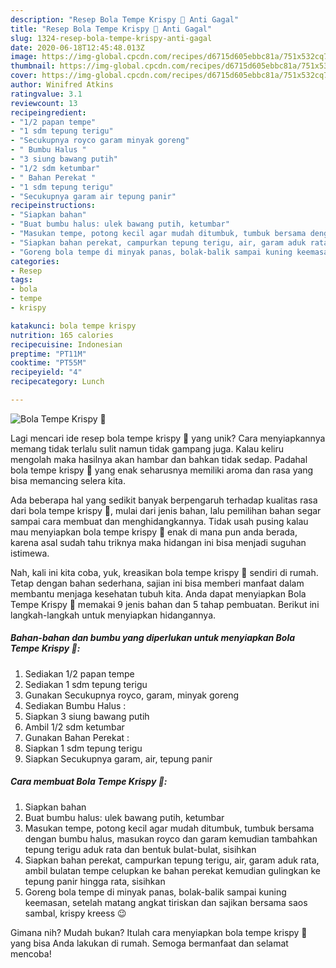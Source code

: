 ```yaml
---
description: "Resep Bola Tempe Krispy 🌼 Anti Gagal"
title: "Resep Bola Tempe Krispy 🌼 Anti Gagal"
slug: 1324-resep-bola-tempe-krispy-anti-gagal
date: 2020-06-18T12:45:48.013Z
image: https://img-global.cpcdn.com/recipes/d6715d605ebbc81a/751x532cq70/bola-tempe-krispy-🌼-foto-resep-utama.jpg
thumbnail: https://img-global.cpcdn.com/recipes/d6715d605ebbc81a/751x532cq70/bola-tempe-krispy-🌼-foto-resep-utama.jpg
cover: https://img-global.cpcdn.com/recipes/d6715d605ebbc81a/751x532cq70/bola-tempe-krispy-🌼-foto-resep-utama.jpg
author: Winifred Atkins
ratingvalue: 3.1
reviewcount: 13
recipeingredient:
- "1/2 papan tempe"
- "1 sdm tepung terigu"
- "Secukupnya royco garam minyak goreng"
- " Bumbu Halus "
- "3 siung bawang putih"
- "1/2 sdm ketumbar"
- " Bahan Perekat "
- "1 sdm tepung terigu"
- "Secukupnya garam air tepung panir"
recipeinstructions:
- "Siapkan bahan"
- "Buat bumbu halus: ulek bawang putih, ketumbar"
- "Masukan tempe, potong kecil agar mudah ditumbuk, tumbuk bersama dengan bumbu halus, masukan royco dan garam kemudian tambahkan tepung terigu aduk rata dan bentuk bulat-bulat, sisihkan"
- "Siapkan bahan perekat, campurkan tepung terigu, air, garam aduk rata, ambil bulatan tempe celupkan ke bahan perekat kemudian gulingkan ke tepung panir hingga rata, sisihkan"
- "Goreng bola tempe di minyak panas, bolak-balik sampai kuning keemasan, setelah matang angkat tiriskan dan sajikan bersama saos sambal, krispy kreess 😉"
categories:
- Resep
tags:
- bola
- tempe
- krispy

katakunci: bola tempe krispy 
nutrition: 165 calories
recipecuisine: Indonesian
preptime: "PT11M"
cooktime: "PT55M"
recipeyield: "4"
recipecategory: Lunch

---
```



![Bola Tempe Krispy 🌼](https://img-global.cpcdn.com/recipes/d6715d605ebbc81a/751x532cq70/bola-tempe-krispy-🌼-foto-resep-utama.jpg)

Lagi mencari ide resep bola tempe krispy 🌼 yang unik? Cara menyiapkannya memang tidak terlalu sulit namun tidak gampang juga. Kalau keliru mengolah maka hasilnya akan hambar dan bahkan tidak sedap. Padahal bola tempe krispy 🌼 yang enak seharusnya memiliki aroma dan rasa yang bisa memancing selera kita.



Ada beberapa hal yang sedikit banyak berpengaruh terhadap kualitas rasa dari bola tempe krispy 🌼, mulai dari jenis bahan, lalu pemilihan bahan segar sampai cara membuat dan menghidangkannya. Tidak usah pusing kalau mau menyiapkan bola tempe krispy 🌼 enak di mana pun anda berada, karena asal sudah tahu triknya maka hidangan ini bisa menjadi suguhan istimewa.


Nah, kali ini kita coba, yuk, kreasikan bola tempe krispy 🌼 sendiri di rumah. Tetap dengan bahan sederhana, sajian ini bisa memberi manfaat dalam membantu menjaga kesehatan tubuh kita. Anda dapat menyiapkan Bola Tempe Krispy 🌼 memakai 9 jenis bahan dan 5 tahap pembuatan. Berikut ini langkah-langkah untuk menyiapkan hidangannya.

<!--inarticleads1-->

##### Bahan-bahan dan bumbu yang diperlukan untuk menyiapkan Bola Tempe Krispy 🌼:

1. Sediakan 1/2 papan tempe
1. Sediakan 1 sdm tepung terigu
1. Gunakan Secukupnya royco, garam, minyak goreng
1. Sediakan  Bumbu Halus :
1. Siapkan 3 siung bawang putih
1. Ambil 1/2 sdm ketumbar
1. Gunakan  Bahan Perekat :
1. Siapkan 1 sdm tepung terigu
1. Siapkan Secukupnya garam, air, tepung panir




<!--inarticleads2-->

##### Cara membuat Bola Tempe Krispy 🌼:

1. Siapkan bahan
1. Buat bumbu halus: ulek bawang putih, ketumbar
1. Masukan tempe, potong kecil agar mudah ditumbuk, tumbuk bersama dengan bumbu halus, masukan royco dan garam kemudian tambahkan tepung terigu aduk rata dan bentuk bulat-bulat, sisihkan
1. Siapkan bahan perekat, campurkan tepung terigu, air, garam aduk rata, ambil bulatan tempe celupkan ke bahan perekat kemudian gulingkan ke tepung panir hingga rata, sisihkan
1. Goreng bola tempe di minyak panas, bolak-balik sampai kuning keemasan, setelah matang angkat tiriskan dan sajikan bersama saos sambal, krispy kreess 😉




Gimana nih? Mudah bukan? Itulah cara menyiapkan bola tempe krispy 🌼 yang bisa Anda lakukan di rumah. Semoga bermanfaat dan selamat mencoba!
